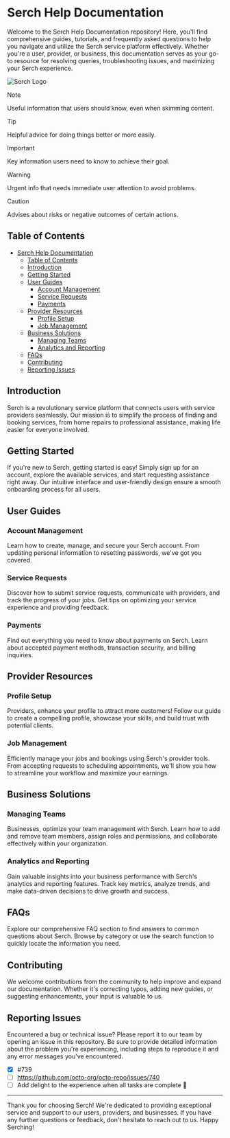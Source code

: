 # Serch Help Documentation

Welcome to the Serch Help Documentation repository! Here, you'll find comprehensive guides, tutorials, and frequently asked questions to help you navigate and utilize the Serch service platform effectively. Whether you're a user, provider, or business, this documentation serves as your go-to resource for resolving queries, troubleshooting issues, and maximizing your Serch experience.

![Serch Logo](https://firebasestorage.googleapis.com/v0/b/serch-2eb43.appspot.com/o/black%20-%20Serch.png?alt=media&token=21428d79-6e91-4da5-bdc3-ea8bcd5390ba)

> [!NOTE]
> Useful information that users should know, even when skimming content.

> [!TIP]
> Helpful advice for doing things better or more easily.

> [!IMPORTANT]
> Key information users need to know to achieve their goal.

> [!WARNING]
> Urgent info that needs immediate user attention to avoid problems.

> [!CAUTION]
> Advises about risks or negative outcomes of certain actions.

## Table of Contents

- [Serch Help Documentation](#serch-help-documentation)
  - [Table of Contents](#table-of-contents)
  - [Introduction](#introduction)
  - [Getting Started](#getting-started)
  - [User Guides](#user-guides)
    - [Account Management](#account-management)
    - [Service Requests](#service-requests)
    - [Payments](#payments)
  - [Provider Resources](#provider-resources)
    - [Profile Setup](#profile-setup)
    - [Job Management](#job-management)
  - [Business Solutions](#business-solutions)
    - [Managing Teams](#managing-teams)
    - [Analytics and Reporting](#analytics-and-reporting)
  - [FAQs](#faqs)
  - [Contributing](#contributing)
  - [Reporting Issues](#reporting-issues)

## Introduction

Serch is a revolutionary service platform that connects users with service providers seamlessly. Our mission is to simplify the process of finding and booking services, from home repairs to professional assistance, making life easier for everyone involved.

## Getting Started

If you're new to Serch, getting started is easy! Simply sign up for an account, explore the available services, and start requesting assistance right away. Our intuitive interface and user-friendly design ensure a smooth onboarding process for all users.

## User Guides

### Account Management

Learn how to create, manage, and secure your Serch account. From updating personal information to resetting passwords, we've got you covered.

### Service Requests

Discover how to submit service requests, communicate with providers, and track the progress of your jobs. Get tips on optimizing your service experience and providing feedback.

### Payments

Find out everything you need to know about payments on Serch. Learn about accepted payment methods, transaction security, and billing inquiries.

## Provider Resources

### Profile Setup

Providers, enhance your profile to attract more customers! Follow our guide to create a compelling profile, showcase your skills, and build trust with potential clients.

### Job Management

Efficiently manage your jobs and bookings using Serch's provider tools. From accepting requests to scheduling appointments, we'll show you how to streamline your workflow and maximize your earnings.

## Business Solutions

### Managing Teams

Businesses, optimize your team management with Serch. Learn how to add and remove team members, assign roles and permissions, and collaborate effectively within your organization.

### Analytics and Reporting

Gain valuable insights into your business performance with Serch's analytics and reporting features. Track key metrics, analyze trends, and make data-driven decisions to drive growth and success.

## FAQs

Explore our comprehensive FAQ section to find answers to common questions about Serch. Browse by category or use the search function to quickly locate the information you need.

## Contributing

We welcome contributions from the community to help improve and expand our documentation. Whether it's correcting typos, adding new guides, or suggesting enhancements, your input is valuable to us.

## Reporting Issues

Encountered a bug or technical issue? Please report it to our team by opening an issue in this repository. Be sure to provide detailed information about the problem you're experiencing, including steps to reproduce it and any error messages you've encountered.

- [x] #739
- [ ] https://github.com/octo-org/octo-repo/issues/740
- [ ] Add delight to the experience when all tasks are complete :tada:

---

Thank you for choosing Serch! We're dedicated to providing exceptional service and support to our users, providers, and businesses. If you have any further questions or feedback, don't hesitate to reach out to us. Happy Serching!
